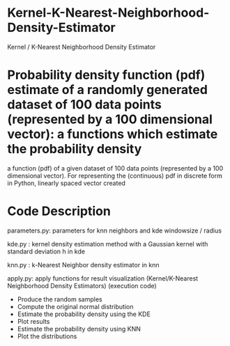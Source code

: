 # Kernel-K-Nearest-Neighborhood-Density-Estimator
Kernel / K-Nearest Neighborhood Density Estimator

# Probability density function (pdf) estimate of a randomly generated dataset of 100 data points (represented by a 100 dimensional vector): a functions which estimate the probability density

a function (pdf) of a given dataset of 100 data points (represented by a 100 dimensional
vector). For representing the (continuous) pdf in discrete form in Python, linearly
spaced vector created 

# Code Description
parameters.py: parameters for knn neighbors and kde windowsize / radius

kde.py : kernel density estimation method with a Gaussian kernel with standard deviation h in kde

knn.py : k-Nearest Neighbor density estimator in knn

apply.py: apply functions for result visualization (Kernel/K-Nearest Neighborhood Density Estimators) (execution code)
- Produce the random samples
- Compute the original normal distribution
- Estimate the probability density using the KDE
- Plot results
- Estimate the probability density using KNN
- Plot the distributions


